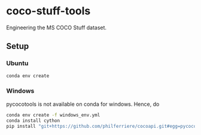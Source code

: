 # coco-stuff-tools

Engineering the MS COCO Stuff dataset.

## Setup

### Ubuntu

```bash
conda env create
```

### Windows

pycocotools is not available on conda for windows. Hence, do

```bash
conda env create -f windows_env.yml
conda install cython
pip install "git+https://github.com/philferriere/cocoapi.git#egg=pycocotools&subdirectory=PythonAPI"
```
